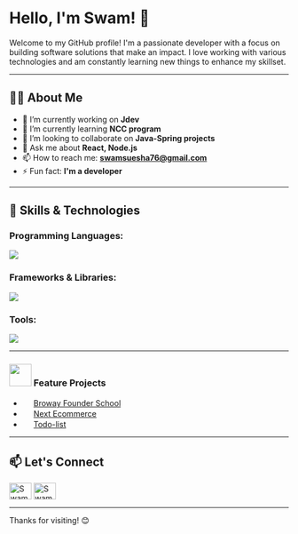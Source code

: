 # Hello, I'm Swam! 👋

Welcome to my GitHub profile! I'm a passionate developer with a focus on building software solutions that make an impact. I love working with various technologies and am constantly learning new things to enhance my skillset.

---

## 🧑‍💻 About Me

- 🔭 I’m currently working on **Jdev**
- 🌱 I’m currently learning **NCC program**
- 👯 I’m looking to collaborate on **Java-Spring projects**
- 💬 Ask me about **React, Node.js**
- 📫 How to reach me: **swamsuesha76@gmail.com**
- ⚡ Fun fact: **I'm a developer**

---

## 🚀 Skills & Technologies

### Programming Languages:
<p align="left">
  <a href="https://github.com/swamhtetaungsuesha">
    <img src="https://skillicons.dev/icons?i=js,ts,java" />
  </a>
</p>


### Frameworks & Libraries:
<p align="left">
  <a href="https://github.com/swamhtetaungsuesha">
    <img src="https://skillicons.dev/icons?i=react,nodejs,nextjs,spring" />
  </a>
</p>


### Tools:
<p align="left">
  <a href="https://github.com/swamhtetaungsuesha">
    <img src="https://skillicons.dev/icons?i=git,github,mysql,mongo" />
  </a>
</p>


---

### <img src="https://media.giphy.com/media/kEYGzoUvSXbCNAs0ak/giphy.gif" width="40">  Feature Projects
- <img src="https://media.giphy.com/media/KHF2LH5zMtGxHMC3wB/giphy.gif" width="16"> [Broway Founder School](https://broway-founders-school-demo-bg2f.vercel.app/)
- <img src="https://media.giphy.com/media/KHF2LH5zMtGxHMC3wB/giphy.gif" width="16"> [Next Ecommerce](https://next-shopping-ecommerce.vercel.app/)
- <img src="https://media.giphy.com/media/KHF2LH5zMtGxHMC3wB/giphy.gif" width="16"> [Todo-list](https://nextauth-todo-app.vercel.app/)

---

## 📫 Let's Connect

<p align="left">
<a href="https://www.facebook.com/swam.htag.3?mibextid=ZbWKwL" target="blank">
  <img align="center" src="https://raw.githubusercontent.com/rahuldkjain/github-profile-readme-generator/master/src/images/icons/Social/facebook.svg" alt="Swam Htet Aung" height="30" width="40" /></a>
  
<a href="mailto:swamsuesha76@gmail.com">
  <img align="center" src="https://upload.wikimedia.org/wikipedia/commons/7/7e/Gmail_icon_%282020%29.svg" alt="Swam Htet Aung" height="30" width="40"/>  
</a>
</p>

---

Thanks for visiting! 😊
